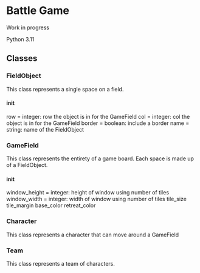 # Battle Game

Work in progress

Python 3.11

## Classes

### FieldObject
This class represents a single space on a field.

#### __init__
row = integer: row the object is in for the GameField
col = integer: col the object is in for the GameField
border = boolean: include a border
name = string: name of the FieldObject

### GameField
This class represents the entirety of a game board. Each space is made up of a FieldObject.

#### __init__
window_height = integer: height of window using number of tiles
window_width = integer: width of window using number of tiles
tile_size
tile_margin
base_color
retreat_color


### Character
This class represents a character that can move around a GameField

### Team
This class represents a team of characters.